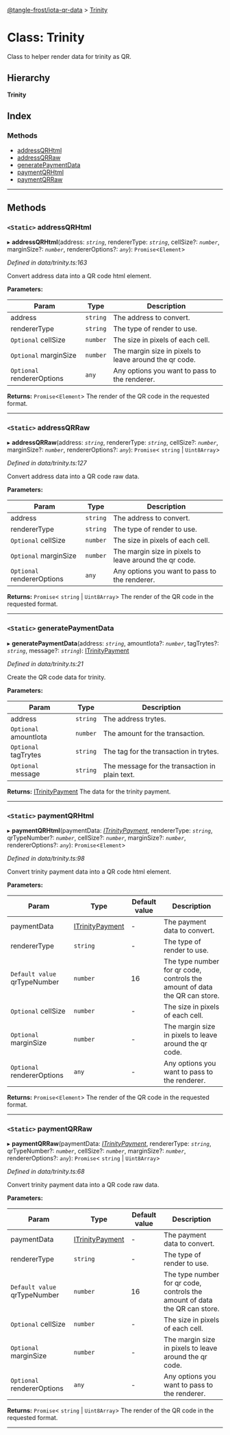 [@tangle-frost/iota-qr-data](../README.md) > [Trinity](../classes/trinity.md)

# Class: Trinity

Class to helper render data for trinity as QR.

## Hierarchy

**Trinity**

## Index

### Methods

* [addressQRHtml](trinity.md#addressqrhtml)
* [addressQRRaw](trinity.md#addressqrraw)
* [generatePaymentData](trinity.md#generatepaymentdata)
* [paymentQRHtml](trinity.md#paymentqrhtml)
* [paymentQRRaw](trinity.md#paymentqrraw)

---

## Methods

<a id="addressqrhtml"></a>

### `<Static>` addressQRHtml

▸ **addressQRHtml**(address: *`string`*, rendererType: *`string`*, cellSize?: *`number`*, marginSize?: *`number`*, rendererOptions?: *`any`*): `Promise`<`Element`>

*Defined in data/trinity.ts:163*

Convert address data into a QR code html element.

**Parameters:**

| Param | Type | Description |
| ------ | ------ | ------ |
| address | `string` |  The address to convert. |
| rendererType | `string` |  The type of render to use. |
| `Optional` cellSize | `number` |  The size in pixels of each cell. |
| `Optional` marginSize | `number` |  The margin size in pixels to leave around the qr code. |
| `Optional` rendererOptions | `any` |  Any options you want to pass to the renderer. |

**Returns:** `Promise`<`Element`>
The render of the QR code in the requested format.

___
<a id="addressqrraw"></a>

### `<Static>` addressQRRaw

▸ **addressQRRaw**(address: *`string`*, rendererType: *`string`*, cellSize?: *`number`*, marginSize?: *`number`*, rendererOptions?: *`any`*): `Promise`< `string` &#124; `Uint8Array`>

*Defined in data/trinity.ts:127*

Convert address data into a QR code raw data.

**Parameters:**

| Param | Type | Description |
| ------ | ------ | ------ |
| address | `string` |  The address to convert. |
| rendererType | `string` |  The type of render to use. |
| `Optional` cellSize | `number` |  The size in pixels of each cell. |
| `Optional` marginSize | `number` |  The margin size in pixels to leave around the qr code. |
| `Optional` rendererOptions | `any` |  Any options you want to pass to the renderer. |

**Returns:** `Promise`< `string` &#124; `Uint8Array`>
The render of the QR code in the requested format.

___
<a id="generatepaymentdata"></a>

### `<Static>` generatePaymentData

▸ **generatePaymentData**(address: *`string`*, amountIota?: *`number`*, tagTrytes?: *`string`*, message?: *`string`*): [ITrinityPayment](../interfaces/itrinitypayment.md)

*Defined in data/trinity.ts:21*

Create the QR code data for trinity.

**Parameters:**

| Param | Type | Description |
| ------ | ------ | ------ |
| address | `string` |  The address trytes. |
| `Optional` amountIota | `number` |  The amount for the transaction. |
| `Optional` tagTrytes | `string` |  The tag for the transaction in trytes. |
| `Optional` message | `string` |  The message for the transaction in plain text. |

**Returns:** [ITrinityPayment](../interfaces/itrinitypayment.md)
The data for the trinity payment.

___
<a id="paymentqrhtml"></a>

### `<Static>` paymentQRHtml

▸ **paymentQRHtml**(paymentData: *[ITrinityPayment](../interfaces/itrinitypayment.md)*, rendererType: *`string`*, qrTypeNumber?: *`number`*, cellSize?: *`number`*, marginSize?: *`number`*, rendererOptions?: *`any`*): `Promise`<`Element`>

*Defined in data/trinity.ts:98*

Convert trinity payment data into a QR code html element.

**Parameters:**

| Param | Type | Default value | Description |
| ------ | ------ | ------ | ------ |
| paymentData | [ITrinityPayment](../interfaces/itrinitypayment.md) | - |  The payment data to convert. |
| rendererType | `string` | - |  The type of render to use. |
| `Default value` qrTypeNumber | `number` | 16 |  The type number for qr code, controls the amount of data the QR can store. |
| `Optional` cellSize | `number` | - |  The size in pixels of each cell. |
| `Optional` marginSize | `number` | - |  The margin size in pixels to leave around the qr code. |
| `Optional` rendererOptions | `any` | - |  Any options you want to pass to the renderer. |

**Returns:** `Promise`<`Element`>
The render of the QR code in the requested format.

___
<a id="paymentqrraw"></a>

### `<Static>` paymentQRRaw

▸ **paymentQRRaw**(paymentData: *[ITrinityPayment](../interfaces/itrinitypayment.md)*, rendererType: *`string`*, qrTypeNumber?: *`number`*, cellSize?: *`number`*, marginSize?: *`number`*, rendererOptions?: *`any`*): `Promise`< `string` &#124; `Uint8Array`>

*Defined in data/trinity.ts:68*

Convert trinity payment data into a QR code raw data.

**Parameters:**

| Param | Type | Default value | Description |
| ------ | ------ | ------ | ------ |
| paymentData | [ITrinityPayment](../interfaces/itrinitypayment.md) | - |  The payment data to convert. |
| rendererType | `string` | - |  The type of render to use. |
| `Default value` qrTypeNumber | `number` | 16 |  The type number for qr code, controls the amount of data the QR can store. |
| `Optional` cellSize | `number` | - |  The size in pixels of each cell. |
| `Optional` marginSize | `number` | - |  The margin size in pixels to leave around the qr code. |
| `Optional` rendererOptions | `any` | - |  Any options you want to pass to the renderer. |

**Returns:** `Promise`< `string` &#124; `Uint8Array`>
The render of the QR code in the requested format.

___


